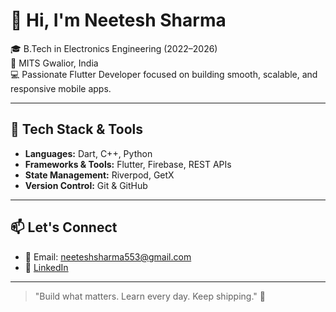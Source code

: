# 👋 Hi, I'm Neetesh Sharma

🎓 B.Tech in Electronics Engineering (2022–2026)  
📍 MITS Gwalior, India  
💻 Passionate Flutter Developer focused on building smooth, scalable, and responsive mobile apps.

---

## 🔧 Tech Stack & Tools

- **Languages:** Dart, C++, Python  
- **Frameworks & Tools:** Flutter, Firebase, REST APIs  
- **State Management:** Riverpod, GetX  
- **Version Control:** Git & GitHub  

---

## 📫 Let's Connect

- 📧 Email: neeteshsharma553@gmail.com  
- 🔗 [LinkedIn](https://www.linkedin.com/in/neetesh-sharma-1778a2309/)  

---

> "Build what matters. Learn every day. Keep shipping." 🚀
